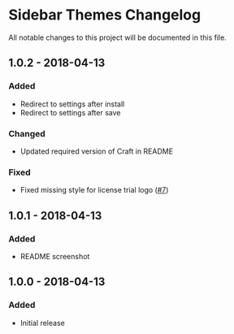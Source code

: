 # Sidebar Themes Changelog

All notable changes to this project will be documented in this file.

## 1.0.2 - 2018-04-13

### Added
- Redirect to settings after install
- Redirect to settings after save

### Changed
- Updated required version of Craft in README

### Fixed
- Fixed missing style for license trial logo ([#7](https://github.com/lukeyouell/craft-sidebarthemes/issues/7))

## 1.0.1 - 2018-04-13

### Added
- README screenshot

## 1.0.0 - 2018-04-13

### Added
- Initial release
